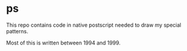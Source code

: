 # ps
This repo contains code in native postscript needed to draw my special patterns.

Most of this is written between 1994 and 1999.
